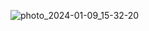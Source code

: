 ![photo_2024-01-09_15-32-20](https://github.com/koin32/ArduinoFir/assets/47338229/9d15fa27-f9db-4b2a-b928-ff52bf29f83c)
